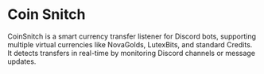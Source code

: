 # Coin Snitch
CoinSnitch is a smart currency transfer listener for Discord bots, supporting multiple virtual currencies like NovaGolds, LutexBits, and standard Credits. It detects transfers in real-time by monitoring Discord channels or message updates.
